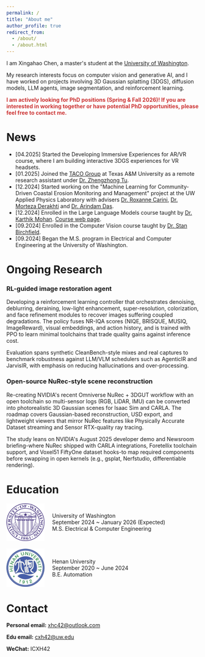 ```yaml
---
permalink: /
title: "About me"
author_profile: true
redirect_from: 
  - /about/
  - /about.html
---
```


I am Xingahao Chen, a master's student at the [University of Washington](https://www.washington.edu/). 

My research interests focus on computer vision and generative AI, and I have worked on projects involving 3D Gaussian splatting (3DGS), diffusion models, LLM agents, image segmentation, and reinforcement learning.

<span style="color: #cc3333;"><strong>I am actively looking for PhD positions (Spring & Fall 2026)! If you are interested in working together or have potential PhD opportunities, please feel free to contact me.</strong></span>

News
=====
* [04.2025] Started the Developing Immersive Experiences for AR/VR course, where I am building interactive 3DGS experiences for VR headsets.
* [01.2025] Joined the [TACO Group](https://taco-group.github.io/) at Texas A&M University as a remote research assistant under [Dr. Zhengzhong Tu](https://vztu.github.io/).
* [12.2024] Started working on the "Machine Learning for Community-Driven Coastal Erosion Monitoring and Management" project at the UW Applied Physics Laboratory with advisers [Dr. Roxanne Carini](https://www.apl.washington.edu/people/profile.php?last_name=Carini&first_name=Roxanne), [Dr. Morteza Derakhti](https://www.ce.washington.edu/facultyfinder/morteza-derakhti) and [Dr. Arindam Das](https://www.ece.uw.edu/people/arindam-das/).
* [12.2024] Enrolled in the Large Language Models course taught by [Dr. Karthik Mohan](https://www.linkedin.com/in/karthik-mohan-72a4b323/). [Course web page](https://bytesizeml.github.io/llm2025/).
* [09.2024] Enrolled in the Computer Vision course taught by [Dr. Stan Birchfield](https://research.nvidia.com/person/stan-birchfield).
* [09.2024] Began the M.S. program in Electrical and Computer Engineering at the University of Washington.

Ongoing Research
=====
### RL-guided image restoration agent
Developing a reinforcement learning controller that orchestrates denoising, deblurring, deraining, low-light enhancement, super-resolution, colorization, and face refinement modules to recover images suffering coupled degradations. The policy fuses NR-IQA scores (NIQE, BRISQUE, MUSIQ, ImageReward), visual embeddings, and action history, and is trained with PPO to learn minimal toolchains that trade quality gains against inference cost.

Evaluation spans synthetic CleanBench-style mixes and real captures to benchmark robustness against LLM/VLM schedulers such as AgenticIR and JarvisIR, with emphasis on reducing hallucinations and over-processing.

### Open-source NuRec-style scene reconstruction
Re-creating NVIDIA's recent Omniverse NuRec + 3DGUT workflow with an open toolchain so multi-sensor logs (RGB, LiDAR, IMU) can be converted into photorealistic 3D Gaussian scenes for Isaac Sim and CARLA. The roadmap covers Gaussian-based reconstruction, USD export, and lightweight viewers that mirror NuRec features like Physically Accurate Dataset streaming and Sensor RTX-quality ray tracing.

The study leans on NVIDIA's August 2025 developer demo and Newsroom briefing-where NuRec shipped with CARLA integrations, Foretellix toolchain support, and Voxel51 FiftyOne dataset hooks-to map required components before swapping in open kernels (e.g., gsplat, Nerfstudio, differentiable rendering).

Education
=====
<div style="display: flex; align-items: center; margin-bottom: 20px;">
    <img src="/images/uwlogo.png" width="100px" style="margin-right: 20px;">
    <div>
        <p style="margin: 0;">University of Washington</p>
        <p style="margin: 0;">September 2024 ~ January 2026 (Expected)</p>
        <p style="margin: 0;">M.S. Electrical & Computer Engineering</p>
    </div>
</div>

<div style="display: flex; align-items: center; margin-bottom: 20px;">
    <img src="/images/henulogo.png" width="100px" style="margin-right: 20px;">
    <div>
        <p style="margin: 0;">Henan University</p>
        <p style="margin: 0;">September 2020 ~ June 2024</p>
        <p style="margin: 0;">B.E. Automation</p>
    </div>
</div>

Contact
=====
**Personal email:** [xhc42@outlook.com](xhc42@outlook.com)

**Edu email:** [cxh42@uw.edu](cxh42@uw.edu)

**WeChat:** ICXH42


